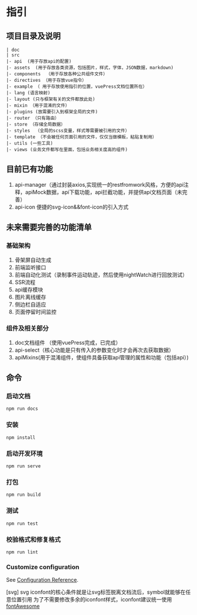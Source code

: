 # 指引

## 项目目录及说明
```
| doc
| src
|- api  (用于存放api的配置)
|- assets  (用于存放各类资源，包括图片，样式，字体，JSON数据，markdown)
|- components  （用于存放各种公共组件文件）
|- directives （用于存放vue指令）
|- example （ 用于存放使用指引的位置，vuePress文档位置所在）
|- lang (语言映射)
|- layout (只与框架有关的文件都放此处)
|- mixin （用于混淆的文件）
|- plugins (放需要引入到框架全局的文件)
|- router （只有路由）
|- store （存储全局数据）
|- styles  （全局的scss变量，样式等需要被引用的文件）
|- template （不会被任何页面引用的文件，仅仅当做模板，粘贴复制用）
|- utils (一些工具)
|- views (业务文件都写在里面，包括业务相关度高的组件)
```

## 目前已有功能
1. api-manager（通过封装axios,实现统一的restfromwork风格，方便的api注释，apiMock数据，api下载功能，api拦截功能，并提供api文档页面（未完善）
2. api-icon 便捷的svg-icon&&font-icon的引入方式

## 未来需要完善的功能清单
### 基础架构
1. 骨架屏自动生成
2. 前端监听接口
3. 前端自动化测试（录制事件运动轨迹，然后使用nightWatch进行回放测试）
4. SSR流程
5. api缓存模块
6. 图片离线缓存
7. 侧边栏自适应
8. 页面停留时间监控


### 组件及相关部分
1. doc文档组件 （使用vuePress完成，已完成）
2. api-select（核心功能是只有传入的参数变化时才会再次去获取数据）
3. apiMixins(用于混淆组件，使组件具备获取api管理的属性和功能（包括api）)

## 命令

### 启动文档
```
npm run docs
```

### 安装
```
npm install
```

### 启动开发环境
```
npm run serve
```

### 打包
```
npm run build
```

### 测试
```
npm run test
```

### 校验格式和修复格式
```
npm run lint
```

### Customize configuration
See [Configuration Reference](https://cli.vuejs.org/config/).

[svg]
svg iconfont的核心条件就是让svg标签脱离文档流后，symbol就能够在任意位置引用
为了不需要修改多余的iconfont样式，iconfont建议统一使用[fontAwesome](https://fontawesome.dashgame.com/)
